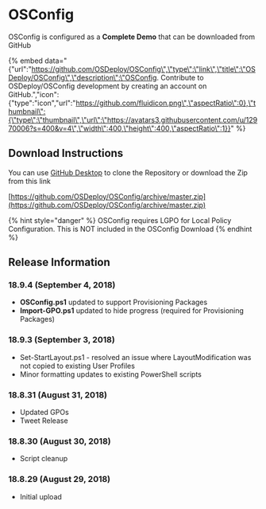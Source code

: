 # OSConfig

OSConfig is configured as a **Complete Demo** that can be downloaded from GitHub

{% embed data="{\"url\":\"https://github.com/OSDeploy/OSConfig\",\"type\":\"link\",\"title\":\"OSDeploy/OSConfig\",\"description\":\"OSConfig. Contribute to OSDeploy/OSConfig development by creating an account on GitHub.\",\"icon\":{\"type\":\"icon\",\"url\":\"https://github.com/fluidicon.png\",\"aspectRatio\":0},\"thumbnail\":{\"type\":\"thumbnail\",\"url\":\"https://avatars3.githubusercontent.com/u/12970006?s=400&v=4\",\"width\":400,\"height\":400,\"aspectRatio\":1}}" %}

## Download Instructions

You can use [GitHub Desktop](https://desktop.github.com/) to clone the Repository or download the Zip from this link

[https://github.com/OSDeploy/OSConfig/archive/master.zip](https://github.com/OSDeploy/OSConfig/archive/master.zip)

{% hint style="danger" %}
OSConfig requires LGPO for Local Policy Configuration.  This is NOT included in the OSConfig Download
{% endhint %}

## Release Information

### 18.9.4 \(September 4, 2018\)

* **OSConfig.ps1** updated to support Provisioning Packages
* **Import-GPO.ps1** updated to hide progress \(required for Provisioning Packages\)

### 18.9.3 \(September 3, 2018\)

* Set-StartLayout.ps1 - resolved an issue where LayoutModification was not copied to existing User Profiles
* Minor formatting updates to existing PowerShell scripts

### 18.8.31 \(August 31, 2018\)

* Updated GPOs
* Tweet Release

### 18.8.30 \(August 30, 2018\)

* Script cleanup

### 18.8.29 \(August 29, 2018\)

* Initial upload



